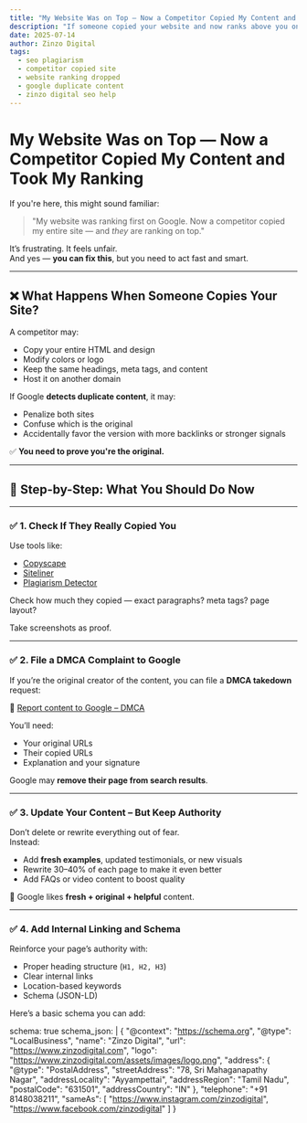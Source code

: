 ```yaml
---
title: "My Website Was on Top — Now a Competitor Copied My Content and Took My Ranking"
description: "If someone copied your website and now ranks above you on Google, here's what to do: SEO action plan, DMCA notice, and how to protect your content in the future."
date: 2025-07-14
author: Zinzo Digital
tags:
  - seo plagiarism
  - competitor copied site
  - website ranking dropped
  - google duplicate content
  - zinzo digital seo help
---
```


# My Website Was on Top — Now a Competitor Copied My Content and Took My Ranking

If you're here, this might sound familiar:

> "My website was ranking first on Google. Now a competitor copied my entire site — and *they* are ranking on top."

It’s frustrating. It feels unfair.  
And yes — **you can fix this**, but you need to act fast and smart.

---

## ❌ What Happens When Someone Copies Your Site?

A competitor may:
- Copy your entire HTML and design
- Modify colors or logo
- Keep the same headings, meta tags, and content
- Host it on another domain

If Google **detects duplicate content**, it may:
- Penalize both sites
- Confuse which is the original
- Accidentally favor the version with more backlinks or stronger signals

✅ **You need to prove you're the original.**

---

## 🧩 Step-by-Step: What You Should Do Now

---

### ✅ 1. Check If They Really Copied You

Use tools like:
- [Copyscape](https://www.copyscape.com)
- [Siteliner](https://www.siteliner.com)
- [Plagiarism Detector](https://www.plagiarismdetector.net)

Check how much they copied — exact paragraphs? meta tags? page layout?

Take screenshots as proof.

---

### ✅ 2. File a DMCA Complaint to Google

If you’re the original creator of the content, you can file a **DMCA takedown** request:

🔗 [Report content to Google – DMCA](https://support.google.com/legal/troubleshooter/1114905?hl=en)

You’ll need:
- Your original URLs
- Their copied URLs
- Explanation and your signature

Google may **remove their page from search results**.

---

### ✅ 3. Update Your Content – But Keep Authority

Don’t delete or rewrite everything out of fear.  
Instead:

- Add **fresh examples**, updated testimonials, or new visuals
- Rewrite 30–40% of each page to make it even better
- Add FAQs or video content to boost quality

🔁 Google likes **fresh + original + helpful** content.

---

### ✅ 4. Add Internal Linking and Schema

Reinforce your page’s authority with:
- Proper heading structure (`H1, H2, H3`)
- Clear internal links
- Location-based keywords
- Schema (JSON-LD)

Here’s a basic schema you can add:

schema: true
schema_json: |
{
  "@context": "https://schema.org",
  "@type": "LocalBusiness",
  "name": "Zinzo Digital",
  "url": "https://www.zinzodigital.com",
  "logo": "https://www.zinzodigital.com/assets/images/logo.png",
  "address": {
    "@type": "PostalAddress",
    "streetAddress": "78, Sri Mahaganapathy Nagar",
    "addressLocality": "Ayyampettai",
    "addressRegion": "Tamil Nadu",
    "postalCode": "631501",
    "addressCountry": "IN"
  },
  "telephone": "+91 8148038211",
  "sameAs": [
    "https://www.instagram.com/zinzodigital",
    "https://www.facebook.com/zinzodigital"
  ]
}
